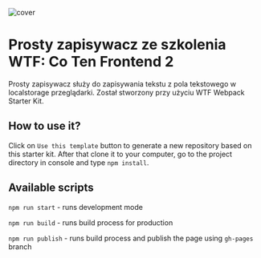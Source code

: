 ![cover]()

# Prosty zapisywacz ze szkolenia WTF: Co Ten Frontend 2

Prosty zapisywacz służy do zapisywania tekstu z pola tekstowego w localstorage przeglądarki.
Został stworzony przy użyciu WTF Webpack Starter Kit.

## How to use it?

Click on `Use this template` button to generate a new repository based on this starter kit. After that clone it to your computer, go to the project directory in console and type `npm install`.

## Available scripts

`npm run start` - runs development mode

`npm run build` - runs build process for production

`npm run publish` - runs build process and publish the page using `gh-pages` branch
